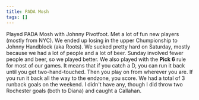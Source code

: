 ```yaml
---
title: PADA Mosh
tags: []
---
```


Played PADA Mosh with Johnny Pivotfoot. Met a lot of fun new players (mostly from NYC). We ended up losing in the upper Chumpionship to Johnny Handblock (aka Roots). We sucked pretty hard on Saturday, mostly because we had a lot of people and a lot of beer. Sunday involved fewer people and beer, so we played better. We also played with the **Pick 6** rule for most of our games. It means that if you catch a D, you can run it back until you get two-hand-touched. Then you play on from wherever you are. If you run it back all the way to the endzone, you score. We had a total of 3 runback goals on the weekend. I didn't have any, though I did throw two Rochester goals (both to Diana) and caught a Callahan.
